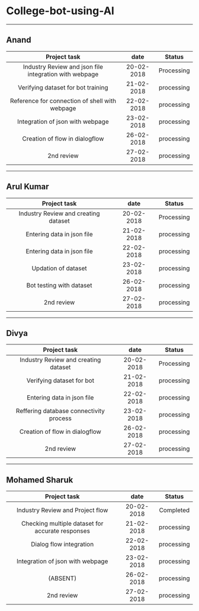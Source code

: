 # College-bot-using-AI
___

## Anand

| Project task                                                     |  date           |  Status         |
| :---------------------------------------------------------------:| :-------------: | :-------------: | 
| Industry Review and json file integration with webpage           | 20-02-2018      | Processing      | 
| Verifying dataset for bot training                               | 21-02-2018      | processing      |
| Reference for connection of shell with webpage                   | 22-02-2018      | processing      |
| Integration of json with webpage                                 | 23-02-2018      | processing      |
| Creation of flow in dialogflow                                   | 26-02-2018      | processing      |
| 2nd review                                                       | 27-02-2018      | processing      |

***

## Arul Kumar

| Project task                                                     |  date           |  Status         |
| :---------------------------------------------------------------:| :-------------: | :-------------: | 
| Industry Review and creating dataset                             | 20-02-2018      | Processing      | 
| Entering data in json file                                       | 21-02-2018      | processing      |
| Entering data in json file                                       | 22-02-2018      | processing      |
| Updation of dataset                                              | 23-02-2018      | processing      |
| Bot testing with dataset                                         | 26-02-2018      | processing      |
| 2nd review                                                       | 27-02-2018      | processing      |


***

## Divya

| Project task                                                     |  date           |  Status         |
| :---------------------------------------------------------------:| :-------------: | :-------------: | 
| Industry Review and creating dataset                             | 20-02-2018      | Processing      | 
| Verifying dataset for bot                                        | 21-02-2018      | processing      |
| Entering data in json file                                       | 22-02-2018      | processing      |
| Reffering database connectivity process                          | 23-02-2018      | processing      |
| Creation of flow in dialogflow                                   | 26-02-2018      | processing      |
| 2nd review                                                       | 27-02-2018      | processing      |



***

## Mohamed Sharuk

| Project task                                                     |  date           |  Status         |
| :---------------------------------------------------------------:| :-------------: | :-------------: | 
| Industry Review and Project flow                                 | 20-02-2018      | Completed       | 
| Checking multiple dataset for accurate responses                 | 21-02-2018      | processing      |
| Dialog flow integration                                          | 22-02-2018      | processing      |
| Integration of json with webpage                                 | 23-02-2018      | processing      |
| (ABSENT)                                                         | 26-02-2018      | processing      |
| 2nd review                                                       | 27-02-2018      | processing      |




